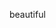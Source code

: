 <script id="partner-info" type="application/x-yaml">
NAME: Jovan
TAGLINE: Supporting design
DESCRIPTION:
LINK:
IMAGE:
LOGO:
CONTACT:
COUNTRY: Serbia
EXAMPLES:
  - TITLE: Handcrafted 3D Apartment
    URL: https://spaces.archilogic.com/3d/archilogic/h14w5x3o?modelResourceId=02eab73a-8763-41f8-a799-b2bf1f007257
    PRICE: 500
    IMAGE: https://dnvf9esa6v418.cloudfront.net/535e624259ee6b0200000484/2017-07-25_20-11-16_4HpgEN/apart.jpg
  - TITLE: Handcrafted 3D Villa
    URL: https://spaces.archilogic.com/3d/archilogic/h14w5x3o?modelResourceId=02eab73a-8763-41f8-a799-b2bf1f007257
    PRICE: 500
    IMAGE: https://dnvf9esa6v418.cloudfront.net/535e624259ee6b0200000484/2017-07-25_20-11-59_SHMeax/villa.jpg
</script>
beautiful 
